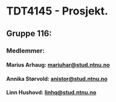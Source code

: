 # TDT4145 - Prosjekt.

## Gruppe 116: 

### Medlemmer:
#### Marius Arhaug: mariuhar@stud.ntnu.no
#### Annika Størvold: anistor@stud.ntnu.no
#### Linn Hushovd: linhq@stud.ntnu.no
